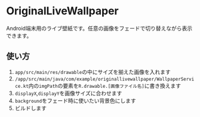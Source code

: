# OriginalLiveWallpaper
Android端末用のライブ壁紙です。任意の画像をフェードで切り替えながら表示できます。

## 使い方
1. `app/src/main/res/drawable`の中にサイズを揃えた画像を入れます
2. `/app/src/main/java/com/example/originallivewallpaper/WallpaperService.kt`内の`imgPath`の要素を`R.drawable.[画像ファイル名]`に書き換えます
3. `displayX`,`displayY`を画像サイズに合わせます
4. `background`をフェード時に使いたい背景色にします
5. ビルドします
